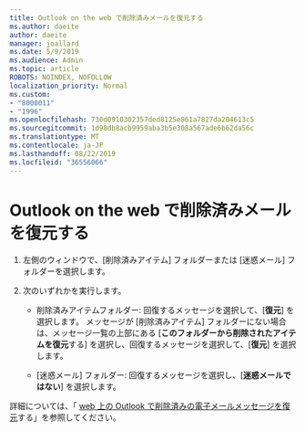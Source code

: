 ```yaml
---
title: Outlook on the web で削除済みメールを復元する
ms.author: daeite
author: daeite
manager: joallard
ms.date: 5/9/2019
ms.audience: Admin
ms.topic: article
ROBOTS: NOINDEX, NOFOLLOW
localization_priority: Normal
ms.custom:
- "8000011"
- "1996"
ms.openlocfilehash: 730d0910302357ded8125e861a7827da204613c5
ms.sourcegitcommit: 1d98db8acb9959aba3b5e308a567ade6b62da56c
ms.translationtype: MT
ms.contentlocale: ja-JP
ms.lasthandoff: 08/22/2019
ms.locfileid: "36556066"
---
```

# <a name="recover-deleted-email-in-outlook-on-the-web"></a>Outlook on the web で削除済みメールを復元する

1. 左側のウィンドウで、[削除済みアイテム] フォルダーまたは [迷惑メール] フォルダーを選択します。

2. 次のいずれかを実行します。

    - 削除済みアイテムフォルダー: 回復するメッセージを選択して、[**復元**] を選択します。 メッセージが [削除済みアイテム] フォルダーにない場合は、メッセージ一覧の上部にある [**このフォルダーから削除されたアイテムを復元**する] を選択し、回復するメッセージを選択して、[**復元**] を選択します。

    - [迷惑メール] フォルダー: 回復するメッセージを選択し、[**迷惑メールではない**] を選択します。

詳細については、「 [web 上の Outlook で削除済みの電子メールメッセージを復元](https://support.office.com/article/a8ca78ac-4721-4066-95dd-571842e9fb11)する」を参照してください。